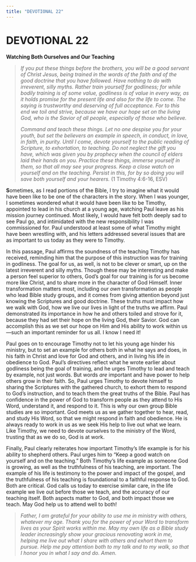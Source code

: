 ```yaml
---
title: "DEVOTIONAL 22"
---
```

# DEVOTIONAL 22

**Watching Both Ourselves and Our Teaching**

> *If you put these things before the brothers, you will be a good
> servant of Christ Jesus, being trained in the words of the faith and
> of the good doctrine that you have followed. Have nothing to do with
> irreverent, silly myths. Rather train yourself for godliness; for
> while bodily training is of some value, godliness is of value in every
> way, as it holds promise for the present life and also for the life to
> come. The saying is trustworthy and deserving of full acceptance. For
> to this end we toil and strive, because we have our hope set on the
> living God, who is the Savior of all people, especially of those who
> believe.*
>
> *Command and teach these things. Let no one despise you for your
> youth, but set the believers an example in speech, in conduct, in
> love, in faith, in purity. Until I come, devote yourself to the public
> reading of Scripture, to exhortation, to teaching. Do not neglect the
> gift you have, which was given you by prophecy when the council of
> elders laid their hands on you. Practice these things, immerse
> yourself in them, so that all may see your progress. Keep a close
> watch on yourself and on the teaching. Persist in this, for by so
> doing you will save both yourself and your hearers.* (1 Timothy
> 4:6-16, ESV)

**S**ometimes, as I read portions of the Bible, I try to imagine what it
would have been like to be one of the characters in the story. When I
was younger, I sometimes wondered what it would have been like to be
Timothy, appointed to lead in his church at a young age, watching Paul
leave as his mission journey continued. Most likely, I would have felt
both deeply sad to see Paul go, and intimidated with the new
responsibility I was commissioned for. Paul understood at least some of
what Timothy might have been wrestling with, and his letters addressed
several issues that are as important to us today as they were to
Timothy.

In this passage, Paul affirms the soundness of the teaching Timothy has
received, reminding him that the purpose of this instruction was for
training in godliness. The goal for us, as well, is not to be clever or
smart, up on the latest irreverent and silly myths. Though these may be
interesting and make a person feel superior to others, God’s goal for
our training is for us become more like Christ, and to share more in the
character of God Himself. Inner transformation matters most, including
our *own* transformation as people who lead Bible study groups, and it
comes from giving attention beyond just knowing the Scriptures and good
doctrine. These truths must impact how we walk with God, how we live our
lives in light of the truths we affirm. Paul demonstrated its importance
in how he and others toiled and strove for it, because they had set
their hope on the living God, their Savior. God can accomplish this as
we set our hope on Him and His ability to work within us—such an
important reminder for us all. I know I need it!

Paul goes on to encourage Timothy not to let his young age hinder his
ministry, but to set an example for others both in what he says and
does, in his faith in Christ and love for God and others, and in living
his life in obedience to God. Paul’s directives reflect what he wrote
earlier about godliness being the goal of training, and he urges Timothy
to lead and teach by example, not just words. But words *are* important
and have power to help others grow in their faith. So, Paul urges
Timothy to devote himself to sharing the Scriptures with the gathered
church, to exhort them to respond to God’s instruction, and to teach
them the great truths of the Bible. Paul has confidence in the power of
God to transform people as they attend to His Word, understand it, and
respond to it. This is why our own group Bible studies are so important.
God meets us as we gather together to hear, read, and study His Word, so
that we might respond in faith and obedience. He is always ready to work
in us as we seek His help to live out what we learn. Like Timothy, we
need to devote ourselves to the ministry of the Word, trusting that as
we do so, God is at work.

Finally, Paul clearly reiterates how important Timothy’s life example is
for his ability to shepherd others. Paul urges him to “Keep a good watch
on yourself and on the teaching.” Both Timothy’s life example as someone
God is growing, as well as the truthfulness of his teaching, are
important. The example of his life is testimony to the power and impact
of the gospel, and the truthfulness of his teaching is foundational to a
faithful response to God. Both are critical. God calls us today to
exercise similar care, in the life example we live out before those we
teach, and the accuracy of our teaching itself. Both aspects matter to
God, and both impact those we teach. May God help us to attend well to
both!

> *Father, I am grateful for your ability to use me in ministry with
> others, whatever my age. Thank you for the power of your Word to
> transform lives as your Spirit works within me. May my own life as a
> Bible study leader increasingly show your gracious renovating work in
> me, helping me live out what I share with others and exhort them to
> pursue. Help me pay attention both to my talk and to my walk, so that
> I honor you in what I say and do. Amen.*
